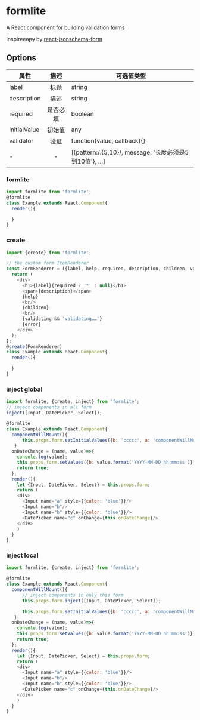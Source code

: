 ﻿# formlite
A React component for building validation forms

Inspire~~copy~~ by [react-jsonschema-form](https://github.com/mozilla-services/react-jsonschema-form)

## Options

属性|描述|可选值类型
-|:-:|-
label|标题|string
description|描述|string
required|是否必填|boolean
initialValue|初始值|any
validator|验证|function(value, callback){}
-|-|[{pattern:/.{5,10}/, message: '长度必须是5到10位'}, ...]

### formlite
```js
import formlite from 'formlite';
@formlite
class Example extends React.Component{
  render(){

  }
}
```

### create
```js
import {create} from 'formlite';

// the custom form ItemRenderer
const FormRenderer = ({label, help, required, description, children, validating, error})=>{
  return (
    <div>
      <h1>{label}{required ? '*' : null}</h1>
      <span>{description}</span>
      {help}
      <br/>
      {children}
      <br/>
      {validating && 'validating……'}
      {error}
    </div>
  );
};
@create(FormRenderer)
class Example extends React.Component{
  render(){

  }
}
```

### inject global
```js
import formlite, {create, inject} from 'formlite';
// inject components in all form
inject([Input, DatePicker, Select]);

@formlite
class Example extends React.Component{
  componentWillMount(){
      this.props.form.setInitialValues({b: 'ccccc', a: 'componentWillMount', c: moment('2030-12-24')}, true);
   }
  onDateChange = (name, value)=>{
    console.log(value);
    this.props.form.setValues({b: value.format('YYYY-MM-DD hh:mm:ss')});
    return true;
  };
  render(){
    let {Input, DatePicker, Select} = this.props.form;
    return (
    <div>
      <Input name="a" style={{color: 'blue'}}/>
      <Input name="b"/>
      <Input name="b" style={{color: 'blue'}}/>
      <DatePicker name="c" onChange={this.onDateChange}/>
    </div>
    )
  }
}
```
### inject local
```js
import formlite, {create, inject} from 'formlite';

@formlite
class Example extends React.Component{
  componentWillMount(){
      // inject components in only this form
      this.props.form.inject([Input, DatePicker, Select]);

      this.props.form.setInitialValues({b: 'ccccc', a: 'componentWillMount', c: moment('2030-12-24')}, true);
   }
  onDateChange = (name, value)=>{
    console.log(value);
    this.props.form.setValues({b: value.format('YYYY-MM-DD hh:mm:ss')});
    return true;
  };
  render(){
    let {Input, DatePicker, Select} = this.props.form;
    return (
    <div>
      <Input name="a" style={{color: 'blue'}}/>
      <Input name="b"/>
      <Input name="b" style={{color: 'blue'}}/>
      <DatePicker name="c" onChange={this.onDateChange}/>
    </div>
    )
  }
}
```
